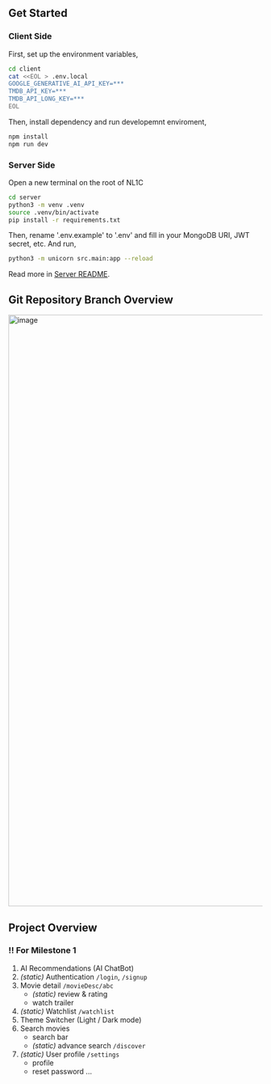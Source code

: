 ## Get Started
### Client Side
First, set up the environment variables,
```bash
cd client
cat <<EOL > .env.local
GOOGLE_GENERATIVE_AI_API_KEY=***
TMDB_API_KEY=***
TMDB_API_LONG_KEY=***
EOL
```
Then, install dependency and run developemnt enviroment,
```bash
npm install
npm run dev
```
### Server Side
Open a new terminal on the root of NL1C
```bash
cd server
python3 -m venv .venv
source .venv/bin/activate
pip install -r requirements.txt
```
Then, rename '.env.example' to '.env' and fill in your MongoDB URI, JWT secret, etc. And run,
```bash
python3 -m unicorn src.main:app --reload
```

Read more in <a href="https://github.cs.adelaide.edu.au/MCI-Project-2025/NL1C/blob/main/server/README.md">Server README</a>.

## Git Repository Branch Overview
<img width="1170" alt="image" src="https://github.cs.adelaide.edu.au/MCI-Project-2025/NL1C/assets/4653/93e29bbb-bd04-4748-8495-28f7142fd63a">

## Project Overview
### ‼️ For Milestone 1
1. AI Recommendations (AI ChatBot)
2. *(static)* Authentication `/login`, `/signup` 
3. Movie detail `/movieDesc/abc` 
    - *(static)* review & rating 
    - watch trailer
4. *(static)* Watchlist `/watchlist` 
5. Theme Switcher (Light / Dark mode)
6. Search movies
    - search bar
    - *(static)* advance search `/discover` 
7. *(static)* User profile `/settings`  
    - profile
    - reset password
...
